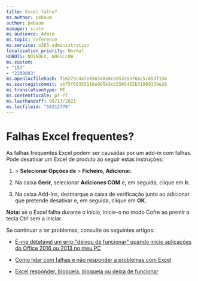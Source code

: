 ```yaml
---
title: Excel falha?
ms.author: pebaum
author: pebaum
manager: scotv
ms.audience: Admin
ms.topic: reference
ms.service: o365-administration
localization_priority: Normal
ROBOTS: NOINDEX, NOFOLLOW
ms.custom:
- "157"
- "2200003"
ms.openlocfilehash: f16279c447e656548e8ce853353766c5c65df156
ms.sourcegitcommit: ab75f66355116e995b3cb5505465b31989339e28
ms.translationtype: MT
ms.contentlocale: pt-PT
ms.lasthandoff: 08/13/2021
ms.locfileid: "58312770"
---
```

# <a name="frequent-excel-crashes"></a>Falhas Excel frequentes?

As falhas frequentes Excel podem ser causadas por um add-in com falhas. Pode desativar um Excel de produto ao seguir estas instruções:
  
1.  \> **Selecionar Opções de** \> **Ficheiro, Adicionar.**

2. Na caixa **Gerir,** selecionar **Adiciones COM** e, em seguida, clique em **Ir.**

3. Na caixa Add-Ins, desmarque a caixa de verificação junto ao adicionar que pretende desativar e, em seguida, clique em **OK.**

**Nota:** se o Excel falha durante o início, inicie-o no modo Cofre ao premir a tecla Ctrl sem a iniciar.
  
Se continuar a ter problemas, consulte os seguintes artigos:
  
- [É-me detetável um erro "deixou de funcionar" quando inicio aplicações do Office 2016 ou 2013 no meu PC](https://support.office.com/article/52bd7985-4e99-4a35-84c8-2d9b8301a2fa.aspx)

- [Como lidar com falhas e não responder a problemas com Excel](https://support.microsoft.com/help/2758592/how-to-troubleshoot-crashing-and-not-responding-issues-with-excel)

- [Excel responder, bloqueia, bloqueia ou deixa de funcionar](https://support.office.com/article/37e7d3c9-9e84-40bf-a805-4ca6853a1ff4.aspx)
